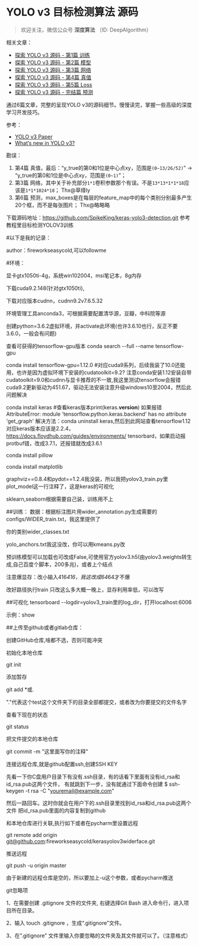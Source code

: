 # YOLO v3 目标检测算法 源码

> 欢迎关注，微信公众号 **深度算法** （ID: DeepAlgorithm） 

相关文章：

- [探索 YOLO v3 源码 - 第1篇 训练](https://mp.weixin.qq.com/s/T9LshbXoervdJDBuP564dQ)
- [探索 YOLO v3 源码 - 第2篇 模型](https://mp.weixin.qq.com/s/N79S9Qf1OgKsQ0VU5QvuHg)
- [探索 YOLO v3 源码 - 第3篇 网络](https://mp.weixin.qq.com/s/hC4P7iRGv5JSvvPe-ri_8g)
- [探索 YOLO v3 源码 - 第4篇 真值](https://mp.weixin.qq.com/s/5Sj7QadfVvx-5W9Cr4d3Yw)
- [探索 YOLO v3 源码 - 第5篇 Loss](https://mp.weixin.qq.com/s/4L9E4WGSh0hzlD303036bQ)
- [探索 YOLO v3 源码 - 完结篇 预测](https://mp.weixin.qq.com/s/J1ddmUvT_F2HcljLtg_uWQ)

通过6篇文章，完整的呈现YOLO v3的源码细节。慢慢读完，掌握一些高级的深度学习开发技巧。

参考：

- [YOLO v3 Paper](https://arxiv.org/abs/1804.02767)
- [What’s new in YOLO v3?](https://towardsdatascience.com/yolo-v3-object-detection-53fb7d3bfe6b)

勘误：

1. 第4篇 真值，最后：“y_true的第0和1位是中心点xy，范围是`(0~13/26/52)`” -> “y_true的第0和1位是中心点xy，范围是`(0~1)`”；
2. 第3篇 网络，其中关于补充部分``1*1``卷积参数那个有误。不是``13*13*1*1*18``应该是``1*1*1024*18``； Thx@草绛ly
3. 第6篇 预测，max_boxes是在每层的feature_map中的每个类别分别最多产生20个框，而不是每张图片； Thx@略略略

下载源码地址：https://github.com/SpikeKing/keras-yolo3-detection.git 参考教程里目标检测YOLOV3训练


#以下是我的记录：

author：fireworkseasycold,可以followme

#环境：

显卡gtx1050ti-4g，系统win102004，msi笔记本，8g内存

下载cuda9.2.148(针对gtx1050ti),

下载对应版本cudnn，cudnn9.2v7.6.5.32

环境管理工具anconda3，可根据需要配置清华源，豆瓣，中科院等源

创建python=3.6.2虚拟环境，并activate此环境(也许3.6.10也行，反正不要3.6.0，一般会有问题)

查看可获得的tensorflow-gpu版本 conda search --full --name tensorflow-gpu

conda install tensorflow-gpu=1.12.0 #对应cuda9系列，后续我装了10.0还能用，也许是因为虚拟环境下安装的cudatoolkit=9.2?
注意conda安装1.12安装自带cudatoolkit=9.0和cudnn与显卡推荐的不一致,我这里测试tensorflow会报错
cuda9.2更新驱动为451.67，驱动无法安装注意升级windows10至2004，然后此问题解决

conda install keras #查看keras版本print(keras.__version__)
如果报错AttributeError: module 'tensorflow.python.keras.backend' has no attribute 'get_graph'
解决方法：conda uninstall keras,然后到此网站查看tensorflow1.12对应keras版本应该是2.2.4，https://docs.floydhub.com/guides/environments/
tensorbard，如果启动报protbuf错，改成3.7.1，还报错就改成3.6.1

conda install pillow

conda install matplotlib

graphviz==0.8.4和pydot==1.2.4我没装，所以我把yolov3_train.py里plot_model这一行注释了，这是keras的可视化

sklearn,seaborn根据需要自己装，训练用不上

##训练：
数据：根据标注图片用wider_annotation.py生成需要的configs/WIDER_train.txt，我这里提供了

你的类别wider_classes.txt

yolo_anchors.txt我这没改，你可以用kmeans.py改

预训练模型可以加载也可改成False,可使用官方yolov3.h5(由yolov3.weights转生成,自己百度个脚本，200多兆)，或者上个结点

注意爆显存：改小输入416*416，我这改成64*64才不爆

改好路径执行train
只改这么多大概一晚上，显存利用率低，可以改写

##可视化
tensorboard --logdir=yolov3_train里的log_dir，打开localhost:6006

示例：show

##上传至github或者gitlab仓库：

创建GitHub仓库,啥都不选，否则可能冲突

初始化本地仓库

git init

添加暂存

git add *或. 

"."代表这个test这个文件夹下的目录全部都提交，或者改为你要提交的文件名字

查看下现在的状态

git status

把文件提交的本地仓库

git commit -m "这里面写你的注释"

连接远程仓库,就是github配置ssh,创建SSH KEY

先看一下你C盘用户目录下有没有.ssh目录，有的话看下里面有没有id_rsa和id_rsa.pub这两个文件，
有就跳到下一步，没有就通过下面命令创建
$ ssh-keygen -t rsa -C "youremail@example.com"

然后一路回车。这时你就会在用户下的.ssh目录里找到id_rsa和id_rsa.pub这两个文件 
把id_rsa.pub里面的内容复制到github

和本地仓库进行关联,执行如下或者在pycharm里设置远程

git remote add origin git@github.com:fireworkseasycold/kerasyolov3widerface.git

推送远程

git push -u origin master

由于新建的远程仓库是空的，所以要加上-u这个参数，或者pycharm推送

git忽略项

1、在需要创建 .gitignore 文件的文件夹, 右键选择Git Bash 进入命令行，进入项目所在目录。

2、输入 touch .gitignore ，生成“.gitignore”文件。

3、在”.gitignore” 文件里输入你要忽略的文件夹及其文件就可以了。（注意格式）